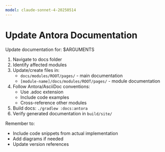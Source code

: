 ```yaml
---
model: claude-sonnet-4-20250514
---
```


# Update Antora Documentation

Update documentation for: $ARGUMENTS

1. Navigate to docs folder
2. Identify affected modules
3. Update/create files in:
    - `docs/modules/ROOT/pages/` - main documentation
    - `[module-name]/docs/modules/ROOT/pages/` - module documentation
4. Follow Antora/AsciiDoc conventions:
    - Use .adoc extension
    - Include code examples
    - Cross-reference other modules
5. Build docs: `./gradlew :docs:antora`
6. Verify generated documentation in `build/site/`

Remember to:

- Include code snippets from actual implementation
- Add diagrams if needed
- Update version references